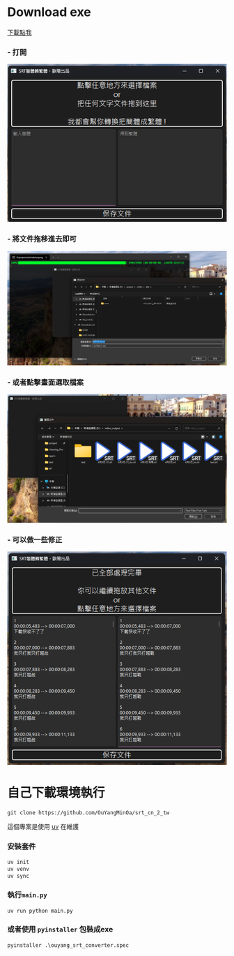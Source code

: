 # Download exe

[下載點我](https://github.com/OuYangMinOa/srt_cn_2_tw/releases/tag/v0.0.1)

### - 打開
![alt text](image.png)

### - 將文件拖移進去即可
![alt text](image-1.png)

### - 或者點擊畫面選取檔案
![alt text](image-2.png)

### - 可以做一些修正
![alt text](image-3.png)

# 自己下載環境執行

```
git clone https://github.com/OuYangMinOa/srt_cn_2_tw
```

這個專案是使用 [uv](https://github.com/astral-sh/uv) 在維護 

### 安裝套件

```
uv init
uv venv
uv sync
```

### 執行`main.py`
```
uv run python main.py
```

### 或者使用 `pyinstaller` 包裝成exe
```
pyinstaller .\ouyang_srt_converter.spec
```
